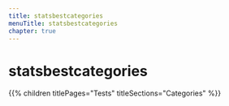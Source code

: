 ```yaml
---
title: statsbestcategories
menuTitle: statsbestcategories
chapter: true
---
```


# statsbestcategories

{{% children titlePages="Tests" titleSections="Categories" %}}
